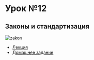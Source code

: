# Урок №12
## Законы и стандартизация

![zakon](https://asi.org.ru/wp-content/uploads/2022/03/lori-0032200361-bigwww.jpg)

* [Лекция](12_Zakonu.pdf)
* [Домашнее задание](HW12.md)
